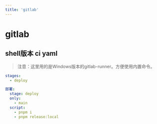 ```yaml
---
title: 'gitlab'
---
```


# gitlab

## shell版本 ci yaml

> 注意：这里用的是Windows版本的gitlab-runner。方便使用内置命令。

```yaml
stages:
  - deploy

部署:
  stage: deploy
  only:
    - main
  script:
    - pnpm i
    - pnpm release:local
```
